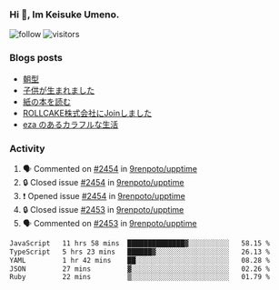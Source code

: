 ### Hi 👋, Im Keisuke Umeno.

<!--
**9renpoto/9renpoto** is a ✨ _special_ ✨ repository because its `README.md` (this file) appears on your GitHub profile.

Here are some ideas to get you started:

- 🔭 I’m currently working on ...
- 🌱 I’m currently learning ...
- 👯 I’m looking to collaborate on ...
- 🤔 I’m looking for help with ...
- 💬 Ask me about ...
- 📫 How to reach me: ...
- 😄 Pronouns: ...
- ⚡ Fun fact: ...
-->

![follow](https://img.shields.io/github/followers/9renpoto?label=Follow&style=social)
![visitors](https://komarev.com/ghpvc/?username=9renpoto&label=Profile%20views&color=0e75b6&style=flat)

### Blogs posts

<!-- BLOG-POST-LIST:START -->
- [朝型](https://9renpoto.win/entry/2024/05/29/im-an-early)
- [子供が生まれました](https://9renpoto.win/entry/2024/04/18/hello-world)
- [紙の本を読む](https://9renpoto.win/entry/2024/02/25/reading-papar-book)
- [ROLLCAKE株式会社にJoinしました](https://9renpoto.win/entry/2024/02/11/join)
- [eza のあるカラフルな生活](https://9renpoto.win/entry/2024/02/01/eza)
<!-- BLOG-POST-LIST:END -->

### Activity

<!--START_SECTION:activity-->
1. 🗣 Commented on [#2454](https://github.com/9renpoto/upptime/issues/2454#issuecomment-2196563889) in [9renpoto/upptime](https://github.com/9renpoto/upptime)
2. 🔒 Closed issue [#2454](https://github.com/9renpoto/upptime/issues/2454) in [9renpoto/upptime](https://github.com/9renpoto/upptime)
3. ❗ Opened issue [#2454](https://github.com/9renpoto/upptime/issues/2454) in [9renpoto/upptime](https://github.com/9renpoto/upptime)
4. 🔒 Closed issue [#2453](https://github.com/9renpoto/upptime/issues/2453) in [9renpoto/upptime](https://github.com/9renpoto/upptime)
5. 🗣 Commented on [#2453](https://github.com/9renpoto/upptime/issues/2453#issuecomment-2196324620) in [9renpoto/upptime](https://github.com/9renpoto/upptime)
<!--END_SECTION:activity-->

<!--START_SECTION:waka-->

```txt
JavaScript   11 hrs 58 mins  ██████████████▓░░░░░░░░░░   58.15 %
TypeScript   5 hrs 23 mins   ██████▓░░░░░░░░░░░░░░░░░░   26.13 %
YAML         1 hr 42 mins    ██░░░░░░░░░░░░░░░░░░░░░░░   08.28 %
JSON         27 mins         ▓░░░░░░░░░░░░░░░░░░░░░░░░   02.26 %
Ruby         22 mins         ▒░░░░░░░░░░░░░░░░░░░░░░░░   01.79 %
```

<!--END_SECTION:waka-->
